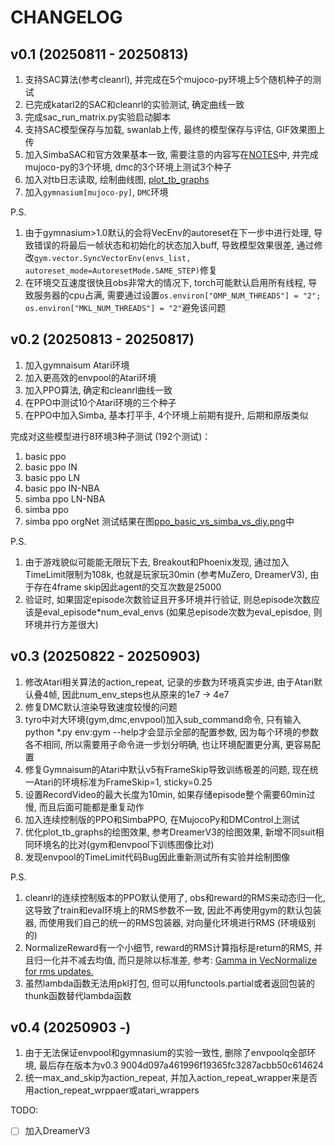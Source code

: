 # CHANGELOG
## v0.1 (20250811 - 20250813)
1. 支持SAC算法(参考cleanrl), 并完成在5个mujoco-py环境上5个随机种子的测试
2. 已完成katarl2的SAC和cleanrl的实验测试, 确定曲线一致
3. 完成sac_run_matrix.py实验启动脚本
4. 支持SAC模型保存与加载, swanlab上传, 最终的模型保存与评估, GIF效果图上传
5. 加入SimbaSAC和官方效果基本一致, 需要注意的内容写在[NOTES](./NOTES.md)中, 并完成mujoco-py的3个环境, dmc的3个环境上测试3个种子
6. 加入对tb日志读取, 绘制曲线图, [plot_tb_graphs](./demos/common/plot_tb_graphs.py)
7. 加入`gymnasium[mujoco-py]`, `DMC`环境

P.S.
1. 由于gymnasium>1.0默认的会将VecEnv的autoreset在下一步中进行处理, 导致错误的将最后一帧状态和初始化的状态加入buff, 导致模型效果很差, 通过修改`gym.vector.SyncVectorEnv(envs_list, autoreset_mode=AutoresetMode.SAME_STEP)`修复
2. 在环境交互速度很快且obs非常大的情况下, torch可能默认启用所有线程, 导致服务器的cpu占满, 需要通过设置`os.environ["OMP_NUM_THREADS"] = "2"; os.environ["MKL_NUM_THREADS"] = "2"`避免该问题

## v0.2 (20250813 - 20250817)
1. 加入gymnaisum Atari环境
2. 加入更高效的envpool的Atari环境
3. 加入PPO算法, 确定和cleanrl曲线一致
4. 在PPO中测试10个Atari环境的三个种子
5. 在PPO中加入Simba, 基本打平手, 4个环境上前期有提升, 后期和原版类似

完成对这些模型进行8环境3种子测试 (192个测试)：
1. basic ppo
2. basic ppo IN
3. basic ppo LN
4. basic ppo IN-NBA
5. simba ppo LN-NBA
6. simba ppo
7. simba ppo orgNet
测试结果在图[ppo_basic_vs_simba_vs_diy.png](./assets/ppo_basic_vs_simba_vs_diy.png)中

P.S.
1. 由于游戏貌似可能能无限玩下去, Breakout和Phoenix发现, 通过加入TimeLimit限制为108k, 也就是玩家玩30min (参考MuZero, DreamerV3), 由于存在4frame skip因此agent的交互次数是25000
2. 验证时, 如果固定episode次数验证且开多环境并行验证, 则总episode次数应该是eval_episode*num_eval_envs (如果总episode次数为eval_episdoe, 则环境并行方差很大)

## v0.3 (20250822 - 20250903)
1. 修改Atari相关算法的action_repeat, 记录的步数为环境真实步进, 由于Atari默认叠4帧, 因此num_env_steps也从原来的1e7 -> 4e7
2. 修复DMC默认渲染导致速度较慢的问题
3. tyro中对大环境(gym,dmc,envpool)加入sub_command命令, 只有输入python *.py env:gym --help才会显示全部的配置参数, 因为每个环境的参数各不相同, 所以需要用子命令进一步划分明确, 也让环境配置更分离, 更容易配置
4. 修复Gymnaisum的Atari中默认v5有FrameSkip导致训练极差的问题, 现在统一Atari的环境标准为FrameSkip=1, sticky=0.25
5. 设置RecordVideo的最大长度为10min, 如果存储episode整个需要60min过慢, 而且后面可能都是重复动作
6. 加入连续控制版的PPO和SimbaPPO, 在MujocoPy和DMControl上测试
7. 优化plot_tb_graphs的绘图效果, 参考DreamerV3的绘图效果, 新增不同suit相同环境名的比对(gym和envpool下训练图像比对)
8. 发现envpool的TimeLimit代码Bug因此重新测试所有实验并绘制图像

P.S.
1. cleanrl的连续控制版本的PPO默认使用了, obs和reward的RMS来动态归一化, 这导致了train和eval环境上的RMS参数不一致, 因此不再使用gym的默认包装器, 而使用我们自己的统一的RMS包装器, 对向量化环境进行RMS (环境级别的)
2. NormalizeReward有一个小细节, reward的RMS计算指标是return的RMS, 并且归一化并不减去均值, 而只是除以标准差, 参考: [Gamma in VecNormalize for rms updates.](https://github.com/openai/baselines/issues/538)
3. 虽然lambda函数无法用pkl打包, 但可以用functools.partial或者返回包装的thunk函数替代lambda函数


## v0.4 (20250903 -)
1. 由于无法保证envpool和gymnasium的实验一致性, 删除了envpoolq全部环境, 最后存在版本为v0.3 9004d097a461996f19365fc3287acbb50c614624
2. 统一max_and_skip为action_repeat, 并加入action_repeat_wrapper来是否用action_repeat_wrppaer或atari_wrappers

TODO:
- [ ] 加入DreamerV3
